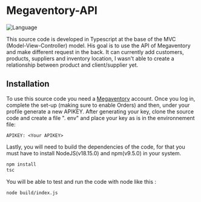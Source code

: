 # Megaventory-API

![Language](https://img.shields.io/badge/Language-Typescript-blue)

This source code is developed in Typescript at the base of the MVC (Model-View-Controller) model. His goal is to use the API of Megaventory and make different request in the back. It can currently add customers, products, suppliers and inventory location, I wasn't able to create a relationship between product and client/supplier yet.

## Installation
To use this source code you need a [Megaventory](https://www.megaventory.com) account. Once you log in, complete the set-up (making sure to enable Orders) and then, under your profile generate a new APIKEY.
After generating your key, clone the source code and create a file ". env" and place your key as is in the environnement file:
```
APIKEY: <Your APIKEY>
```
Lastly, you will need to build the dependencies of the code, for that you must have to install NodeJS(v18.15.0) and npm(v9.5.0) in your system.
```sh
npm install
tsc
```
You will be able to test and run the code with node like this :
```
node build/index.js
```
